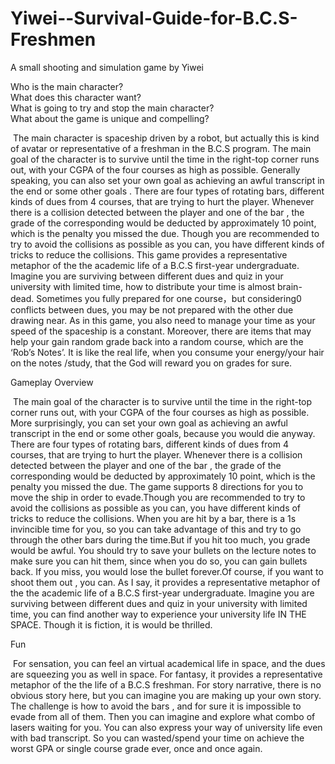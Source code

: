 # Yiwei--Survival-Guide-for-B.C.S-Freshmen
A small shooting and simulation game by Yiwei



 	
Who is the main character?  
What does this character want?   
What is going to try and stop the main character?   
What about the game is unique and compelling?

&nbsp;The main character is spaceship driven by a robot, but actually this is kind of avatar or representative of a freshman in the B.C.S program. The main goal of the character is to survive until the time in the right-top corner runs out, with your CGPA of the four courses as high as possible. Generally speaking, you can also set your own goal as achieving an awful transcript in the end or some other goals .
There are four types of rotating bars, different kinds of dues from 4 courses, that are trying to hurt the player. Whenever there is a collision detected between the player and one of the bar , the grade of the corresponding would be deducted by approximately 10 point, which is the penalty you missed the due. Though you are recommended to try to avoid the collisions as possible as you can, you have different kinds of tricks to reduce the collisions.
This game provides a representative metaphor of the the academic life of a B.C.S first-year undergraduate. Imagine you are surviving between different dues and quiz in your university with limited time, how to distribute your time is almost brain-dead. Sometimes you fully prepared for one course，but considering0 conflicts between dues, you may be not prepared with the other due drawing near. As in this game, you also need to manage your time as your speed of the spaceship is a constant. Moreover, there are items that may help your gain random grade back into a random course, which are the ‘Rob’s  Notes’. It is like the real life, when you consume your energy/your hair on the notes /study, that the God will reward you on grades for sure.  

 
Gameplay Overview 

&nbsp;The main goal of the character is to survive until the time in the right-top corner runs out, with your CGPA of the four courses as high as possible. More surprisingly, you can set your own goal as achieving an awful transcript in the end or some other goals, because you would die anyway.
There are four types of rotating bars, different kinds of dues from 4 courses, that are trying to hurt the player. Whenever there is a collision detected between the player and one of the bar , the grade of the corresponding would be deducted by approximately 10 point, which is the penalty you missed the due. The game supports 8 directions for you to move the ship in order to evade.Though you are recommended to try to avoid the collisions as possible as you can, you have different kinds of tricks to reduce the collisions. When you are hit by a bar, there is a 1s invincible time for you, so you can take advantage of this and try to go through the other bars during the time.But if you hit too much, you grade would be awful.
You should try to save your bullets on the lecture notes to make sure you can hit them, since when you do so, you can gain bullets back. If you miss, you would lose the bullet forever.Of course, if you want to shoot them out , you can.
As I say, it provides a representative metaphor of the the academic life of a B.C.S first-year undergraduate. Imagine you are surviving between different dues and quiz in your university with limited time, you can find another way to experience your university life IN THE SPACE. Though it is fiction, it is would be thrilled.



Fun 

&nbsp;For sensation, you can feel an virtual academical life in space, and the dues are squeezing you as well in space. For fantasy, it provides a representative metaphor of the the life of a B.C.S freshman. For story narrative, there is no obvious story here, but you can imagine you are making up your own story. The challenge is how to avoid the bars , and for sure it is impossible to evade from all of them. Then you can imagine and explore what combo of lasers waiting for you. You can also express your way of university life even with bad transcript. So you can wasted/spend your time on achieve the worst GPA or single course grade ever, once and once again.

